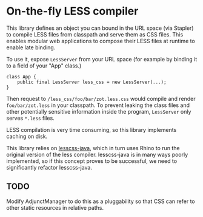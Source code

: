 # On-the-fly LESS compiler

This library defines an object you can bound in the URL space (via Stapler) to compile LESS files
from classpath and serve them as CSS files. This enables modular web applications to compose
their LESS files at runtime to enable late binding.

To use it, expose `LessServer` from your URL space (for example by binding it to a field of your "App" class.)

```
class App {
    public final LessServer less_css = new LessServer(...);
}
```

Then request to `/less_css/foo/bar/zot.less.css` would compile and render `foo/bar/zot.less` in your classpath.
To prevent leaking the class files and other potentially sensitive information inside the program, `LessServer`
only serves `*.less` files.

LESS compilation is very time consuming, so this library implements caching on disk.

This library relies on [lesscss-java](https://github.com/marceloverdijk/lesscss-java), which in turn uses
Rhino to run the original version of the less compiler. lesscss-java is in many ways poorly implemented,
so if this concept proves to be successful, we need to significantly refactor lesscss-java.


## TODO
Modify AdjunctManager to do this as a pluggability so that CSS can refer to other static resources
in relative paths.